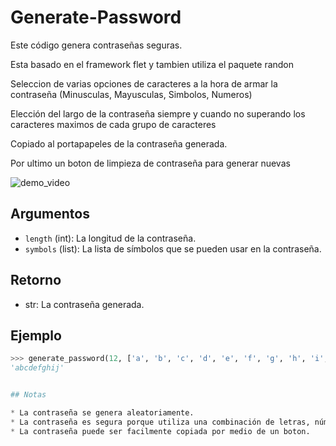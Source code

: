 # Generate-Password

Este código genera contraseñas seguras.

Esta basado en el framework flet y tambien utiliza el paquete randon 

Seleccion de varias opciones de caracteres a la hora de armar la contraseña (Minusculas, Mayusculas, Simbolos, Numeros)

Elección del largo de la contraseña siempre y cuando no superando los caracteres maximos de cada grupo de caracteres

Copiado al portapapeles de la contraseña generada.

Por ultimo un boton de limpieza de contraseña para generar nuevas

![demo_video](https://user-images.githubusercontent.com/55749965/232059065-d05b2cda-094c-4cc8-99a0-68207680be87.gif)

## Argumentos

* `length` (int): La longitud de la contraseña.
* `symbols` (list): La lista de símbolos que se pueden usar en la contraseña.

## Retorno

* str: La contraseña generada.

## Ejemplo

```python
>>> generate_password(12, ['a', 'b', 'c', 'd', 'e', 'f', 'g', 'h', 'i', 'j'])
'abcdefghij'


## Notas

* La contraseña se genera aleatoriamente.
* La contraseña es segura porque utiliza una combinación de letras, números y símbolos.
* La contraseña puede ser facilmente copiada por medio de un boton.


